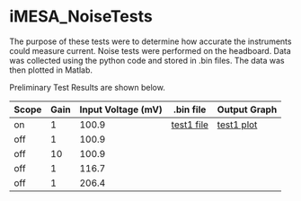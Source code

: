 # iMESA_NoiseTests

The purpose of these tests were to determine how accurate the instruments could measure current. Noise tests were performed on the headboard.  Data was collected using the python code and stored in .bin files.  The data was then plotted in Matlab.  

Preliminary Test Results are shown below. 

| Scope | Gain | Input Voltage (mV) | .bin file | Output Graph |
|-------|------|--------------------|-----------|--------------|
| on    | 1    | 100.9              |[test1 file](https://github.com/JohnTerragnoli/iMESA_NoiseTests/blob/master/test%201.bin)|[test1 plot](https://github.com/JohnTerragnoli/iMESA_NoiseTests/blob/master/test%201.fig)|
| off   | 1    | 100.9              |           |              |
| off   | 10   | 100.9              |           |              |
| off   | 1    | 116.7              |           |              |
| off   | 1    | 206.4              |           |              |
